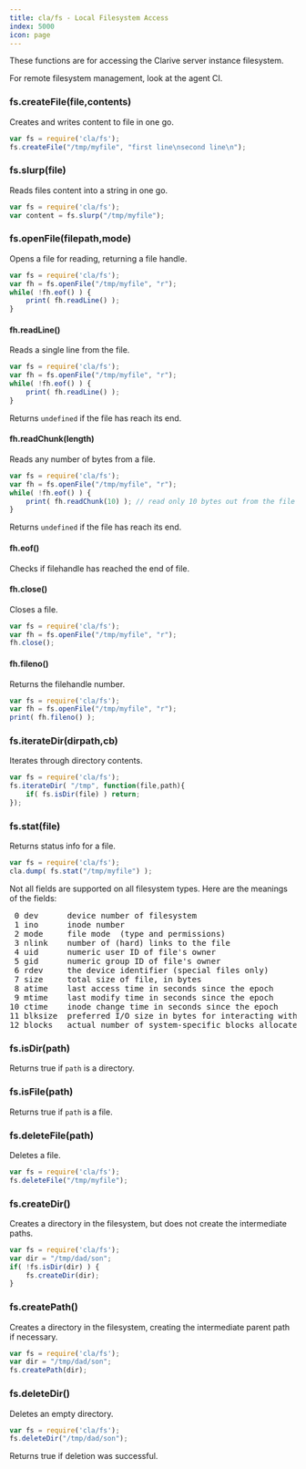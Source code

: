 ```yaml
---
title: cla/fs - Local Filesystem Access
index: 5000
icon: page
---
```


These functions are for accessing the Clarive
server instance filesystem. 

For remote filesystem management, look at
the agent CI. 

### fs.createFile(file,contents)

Creates and writes content to file in one go.

```javascript
var fs = require('cla/fs');
fs.createFile("/tmp/myfile", "first line\nsecond line\n");
```

### fs.slurp(file)

Reads files content into a string in one go.

```javascript
var fs = require('cla/fs');
var content = fs.slurp("/tmp/myfile");
```

### fs.openFile(filepath,mode)

Opens a file for reading, returning
a file handle. 

```javascript
var fs = require('cla/fs');
var fh = fs.openFile("/tmp/myfile", "r");
while( !fh.eof() ) {
    print( fh.readLine() );
}
```

#### fh.readLine()

Reads a single line from the file.

```javascript
var fs = require('cla/fs');
var fh = fs.openFile("/tmp/myfile", "r");
while( !fh.eof() ) {
    print( fh.readLine() );
}
```

Returns `undefined` if the file has reach its end.

#### fh.readChunk(length)

Reads any number of bytes from a file. 

```javascript
var fs = require('cla/fs');
var fh = fs.openFile("/tmp/myfile", "r");
while( !fh.eof() ) {
    print( fh.readChunk(10) ); // read only 10 bytes out from the file
}
```

Returns `undefined` if the file has reach its end.

#### fh.eof()

Checks if filehandle has reached the end of file.

#### fh.close()

Closes a file.

```javascript
var fs = require('cla/fs');
var fh = fs.openFile("/tmp/myfile", "r");
fh.close();
```

#### fh.fileno()

Returns the filehandle number. 

```javascript
var fs = require('cla/fs');
var fh = fs.openFile("/tmp/myfile", "r");
print( fh.fileno() );
```

### fs.iterateDir(dirpath,cb)

Iterates through directory contents.

```javascript
var fs = require('cla/fs');
fs.iterateDir( "/tmp", function(file,path){
    if( fs.isDir(file) ) return; 
});
```

### fs.stat(file)

Returns status info for a file.

```javascript
var fs = require('cla/fs');
cla.dump( fs.stat("/tmp/myfile") );
```

Not all fields are supported on all filesystem types. Here are the meanings of the fields:

<pre>
 0 dev      device number of filesystem
 1 ino      inode number
 2 mode     file mode  (type and permissions)
 3 nlink    number of (hard) links to the file
 4 uid      numeric user ID of file's owner
 5 gid      numeric group ID of file's owner
 6 rdev     the device identifier (special files only)
 7 size     total size of file, in bytes
 8 atime    last access time in seconds since the epoch
 9 mtime    last modify time in seconds since the epoch
10 ctime    inode change time in seconds since the epoch
11 blksize  preferred I/O size in bytes for interacting with the file (may vary from file to file)
12 blocks   actual number of system-specific blocks allocated on disk (often, but not always, 512 bytes each)
</pre>

### fs.isDir(path)

Returns true if `path` is a directory.

### fs.isFile(path)

Returns true if `path` is a file.

### fs.deleteFile(path)

Deletes a file.

```javascript
var fs = require('cla/fs');
fs.deleteFile("/tmp/myfile");
```

### fs.createDir()

Creates a directory in the filesystem,
but does not create the intermediate paths.

```javascript
var fs = require('cla/fs');
var dir = "/tmp/dad/son";
if( !fs.isDir(dir) ) {
    fs.createDir(dir);
}
```

### fs.createPath()

Creates a directory in the filesystem,
creating the intermediate parent path if necessary. 

```javascript
var fs = require('cla/fs');
var dir = "/tmp/dad/son";
fs.createPath(dir);
```

### fs.deleteDir()

Deletes an empty directory. 

```javascript
var fs = require('cla/fs');
fs.deleteDir("/tmp/dad/son");
```

Returns true if deletion was successful. 
